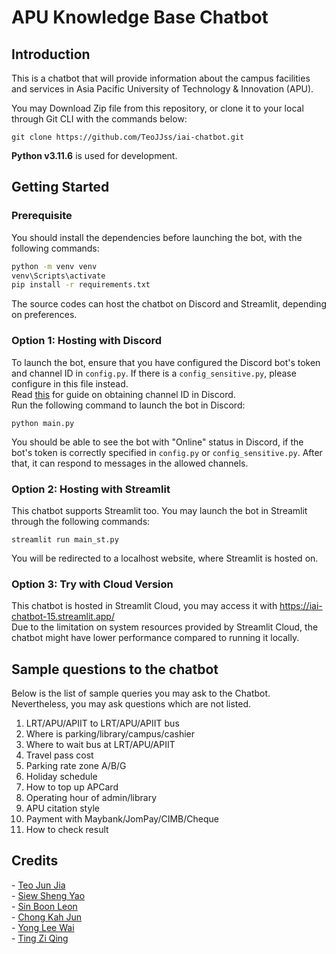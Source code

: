 <h1>APU Knowledge Base Chatbot</h1>
<h2>Introduction</h2>
This is a chatbot that will provide information about the campus facilities and services in Asia Pacific University of Technology & Innovation (APU).  

You may Download Zip file from this repository, or clone it to your local through Git CLI with the commands below:  
```git
git clone https://github.com/TeoJJss/iai-chatbot.git
```  
<b>Python v3.11.6</b> is used for development.  

<h2>Getting Started</h2>

<h3>Prerequisite</h3>

You should install the dependencies before launching the bot, with the following commands:    
```bash
python -m venv venv
venv\Scripts\activate
pip install -r requirements.txt
```
The source codes can host the chatbot on Discord and Streamlit, depending on preferences.  

<h3>Option 1: Hosting with Discord</h3>

To launch the bot, ensure that you have configured the Discord bot's token and channel ID in `config.py`. If there is a `config_sensitive.py`, please configure in this file instead.   
Read <a href="https://turbofuture.com/internet/Discord-Channel-ID">this</a> for guide on obtaining channel ID in Discord.  
Run the following command to launch the bot in Discord:
```
python main.py
```
You should be able to see the bot with "Online" status in Discord, if the bot's token is correctly specified in `config.py` or `config_sensitive.py`. After that, it can respond to messages in the allowed channels.  

<h3>Option 2: Hosting with Streamlit</h3>

This chatbot supports Streamlit too. You may launch the bot in Streamlit through the following commands:  
```
streamlit run main_st.py
```
You will be redirected to a localhost website, where Streamlit is hosted on. 

<h3>Option 3: Try with Cloud Version</h3>

This chatbot is hosted in Streamlit Cloud, you may access it with https://iai-chatbot-15.streamlit.app/  
Due to the limitation on system resources provided by Streamlit Cloud, the chatbot might have lower performance compared to running it locally.  

<h2>Sample questions to the chatbot</h2>

Below is the list of sample queries you may ask to the Chatbot. Nevertheless, you may ask questions which are not listed. 
1. LRT/APU/APIIT to LRT/APU/APIIT bus
2. Where is parking/library/campus/cashier
3. Where to wait bus at LRT/APU/APIIT
4. Travel pass cost 
5. Parking rate zone A/B/G
6. Holiday schedule
7. How to top up APCard
8. Operating hour of admin/library
9. APU citation style
10. Payment with Maybank/JomPay/CIMB/Cheque
11. How to check result

<h2>Credits</h2>
- <a href="https://github.com/TeoJJss">Teo Jun Jia</a><br>
- <a href="https://github.com/shengyaosiew">Siew Sheng Yao</a><br>
- <a href="https://github.com/Lonelywolf88">Sin Boon Leon</a><br>
- <a href="https://github.com/DamienCKj2812">Chong Kah Jun</a><br>
- <a href="https://github.com/ysolo01">Yong Lee Wai</a><br>
- <a href="https://github.com/omeowrice">Ting Zi Qing</a>